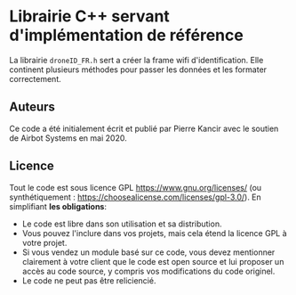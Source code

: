 Librairie C++ servant d'implémentation de référence
===================================================

La librairie `droneID_FR.h` sert a créer la frame wifi d'identification. Elle continent plusieurs méthodes pour passer les données et les formater correctement.

Auteurs
-------
Ce code a été initialement écrit et publié par Pierre Kancir avec le soutien de Airbot Systems en mai 2020.

Licence
-------

Tout le code est sous licence GPL https://www.gnu.org/licenses/ (ou synthétiquement : https://choosealicense.com/licenses/gpl-3.0/).
En simplifiant **les obligations**:
- Le code est libre dans son utilisation et sa distribution.
- Vous pouvez l'inclure dans vos projets, mais cela étend la licence GPL à votre projet.
- Si vous vendez un module basé sur ce code, vous devez mentionner clairement à votre client que le code est open source et lui proposer un accès au code source, y compris vos modifications du code originel.
- Le code ne peut pas être reliciencié.
